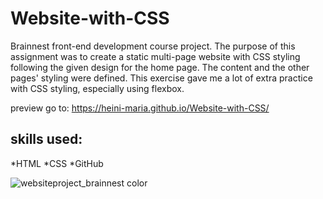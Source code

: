 # Website-with-CSS
 
Brainnest front-end development course project. The purpose of this assignment was to create a static multi-page website with CSS styling following the given design for the home page. The content and the other pages' styling were defined. This exercise gave me a lot of extra practice with CSS styling, especially using flexbox.

preview go to: https://heini-maria.github.io/Website-with-CSS/
 

## skills used:

*HTML
*CSS
*GitHub

 ![websiteproject_brainnest color](https://user-images.githubusercontent.com/115211431/208671428-874164f0-7a94-4b48-821d-a4d431fc05a8.png)

 

